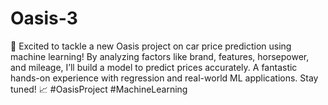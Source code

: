 # Oasis-3
🚗 Excited to tackle a new Oasis project on car price prediction using machine learning! By analyzing factors like brand, features, horsepower, and mileage, I’ll build a model to predict prices accurately. A fantastic hands-on experience with regression and real-world ML applications. Stay tuned! 📈 #OasisProject #MachineLearning
